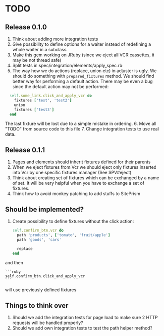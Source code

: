 # TODO

## Release 0.1.0

1. Think about adding more integration tests
2. Give possibility to define options for a waiter instead of redefining a whole waiter in a subclass
3. Make this gem working on JRuby (since we eject all VCR cassettes, it may be not thread safe)
4. Split tests in spec/integration/elements/apply_spec.rb
5. The way how we do actions (replace, union etc) in adjuster is ugly. We should do something with `prepared_fixtures` method. We should find better way for performing a default action. There may be even a bug since the default action may not be performed:

  ```ruby
    self.some_link.click_and_apply_vcr do
      fixtures ['test', 'test2']
      union
      fixtures ['test3']
    end
  ```
The last fixture will be lost due to a simple mistake in ordering.
6. Move all "TODO" from source code to this file
7. Change integration tests to use real data.

## Release 0.1.1

1. Pages and elements should inherit fixtures defined for their parents
2. When we eject fixtures from Vcr we should eject only fixtures inserted into Vcr by one specific fixtures manager (See SPV#eject)
3. Think about creating set of fixtures which can be exchanged by a name of set. It will be very helpful when you have to exchange a set of fixtures.
4. Think how to avoid monkey patching to add stuffs to SitePrism

## Should be implemented?

1. Create possibility to define fixtures without the click action:

    ```ruby
    self.confirm_btn.vcr do
      path 'products', ['tomato', 'fruit/apple']
      path 'goods', 'cars'

      replace
    end
    ```

  and then

    ```ruby
    self.confirm_btn.click_and_apply_vcr
    ```

  will use previously defined fixtures


## Things to think over

1. Should we add the integration tests for page load to make sure 2 HTTP requests will be handled properly?
2. Should we add own integration tests to test the path helper method?
